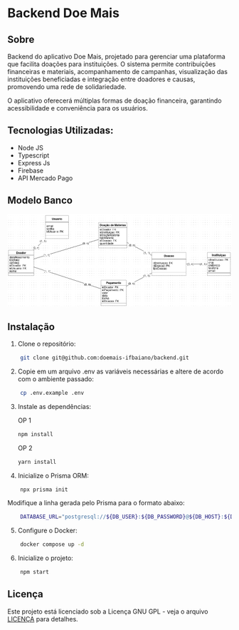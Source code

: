 # Backend Doe Mais

## Sobre

Backend do aplicativo Doe Mais, projetado para gerenciar uma plataforma que facilita doações para instituições. O sistema permite contribuições financeiras e materiais, acompanhamento de campanhas, visualização das instituições beneficiadas e integração entre doadores e causas, promovendo uma rede de solidariedade.

O aplicativo oferecerá múltiplas formas de doação financeira, garantindo acessibilidade e conveniência para os usuários.

## Tecnologias Utilizadas:
- Node JS
- Typescript
- Express Js
- Firebase
- API Mercado Pago


## Modelo Banco

!["Banco"](./modelo_banco.png)
## Instalação

1. Clone o repositório:
```bash
    git clone git@github.com:doemais-ifbaiano/backend.git
```
 
2. Copie em um arquivo .env as variáveis necessárias e altere de acordo com o ambiente passado:
```bash
    cp .env.example .env
 ```
3. Instale as dependências:

    OP 1
    
    ```bash
    npm install
    ```

    OP 2

    ```bash
    yarn install
    ```

4. Inicialize o Prisma ORM:
```bash
    npx prisma init
```

Modifique a linha gerada pelo Prisma para o formato abaixo:

```bash
    DATABASE_URL="postgresql://${DB_USER}:${DB_PASSWORD}@${DB_HOST}:${DB_PORT}/${DB_DATABASE}?schema=public"
```

5. Configure o Docker:


```bash
    docker compose up -d
```

6. Inicialize o projeto:
```bash
    npm start
```

## Licença
Este projeto está licenciado sob a Licença GNU GPL - veja o arquivo [LICENÇA](LICENSE) para detalhes.
